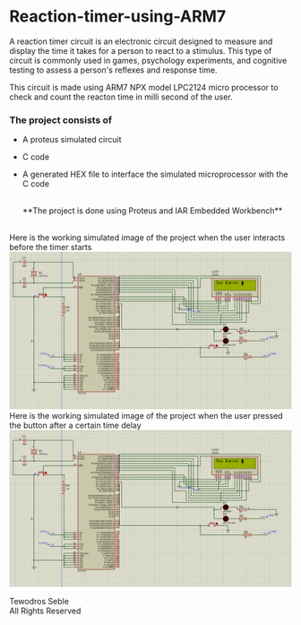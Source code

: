 # Reaction-timer-using-ARM7

A reaction timer circuit is an electronic circuit designed to measure and display the time it takes for a person to react to a stimulus. This type of circuit is commonly used in games, psychology experiments, and cognitive testing to assess a person's reflexes and response time.

This circuit is made using ARM7  NPX model LPC2124 micro processor to check and count the reacton time in milli second of the user. 

### The project consists of 
- A proteus simulated circuit
- C code
- A generated HEX file to interface the simulated microprocessor with the C code

  <br/>
  **The project is done using Proteus and IAR Embedded Workbench**
</br>
  Here is the working simulated image of the project when the user interacts before the timer starts
  <img src="reaction_timer.png" alt='' />

  <br/>
  Here is the working simulated image of the project when the user pressed the button after a certain time delay
<img src="reaction_timer.png" alt='' />

Tewodros Seble
<br/>
All Rights Reserved
